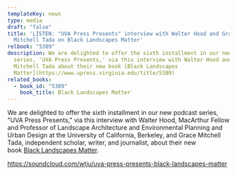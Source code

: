 ```yaml
---
templateKey: news
type: media
draft: "false"
title: 'LISTEN: "UVA Press Presents" interview with Walter Hood and Grace
  Mitchell Tada on Black Landscapes Matter'
relbook: "5389"
description: We are delighted to offer the sixth installment in our new podcast
  series, 'UVA Press Presents,' via this interview with Walter Hood and Grace
  Mitchell Tada about their new book [Black Landscapes
  Matter](https://www.upress.virginia.edu/title/5389)
related_books:
  - book_id: "5389"
    book_title: Black Landscapes Matter
---
```

We are delighted to offer the sixth installment in our new podcast series, "UVA Press Presents," via this interview with Walter Hood, MacArthur Fellow and Professor of Landscape Architecture and Environmental Planning and Urban Design at the University of California, Berkeley, and Grace Mitchell Tada, independent scholar, writer, and journalist, about their new book [Black Landscapes Matter](https://www.upress.virginia.edu/title/5389).



https://soundcloud.com/wtju/uva-press-presents-black-landscapes-matter